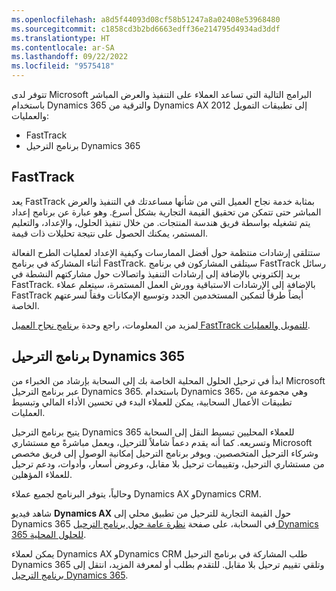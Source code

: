 ```yaml
---
ms.openlocfilehash: a8d5f44093d08cf58b51247a8a02408e53968480
ms.sourcegitcommit: c1858cd3b2bd6663edff36e214795d4934ad3ddf
ms.translationtype: HT
ms.contentlocale: ar-SA
ms.lasthandoff: 09/22/2022
ms.locfileid: "9575418"
---
```

تتوفر لدى Microsoft البرامج التالية التي تساعد العملاء على التنفيذ والعرض المباشر باستخدام Dynamics 365 والترقية من Dynamics AX 2012 إلى تطبيقات التمويل والعمليات:

- FastTrack
- برنامج الترحيل Dynamics 365

## <a name="fasttrack"></a>FastTrack
يعد FastTrack بمثابة خدمة نجاح العميل التي من شأنها مساعدتك في التنفيذ والعرض المباشر حتى تتمكن من تحقيق القيمة التجارية بشكل أسرع. وهو عبارة عن برنامج إعداد يتم تشغيله بواسطة فريق هندسة المنتجات. من خلال تنفيذ الحلول، والإعداد، والتعليم المستمر، يمكنك الحصول على نتيجة تحليلات ذات قيمة. 

ستتلقى إرشادات منتظمة حول أفضل الممارسات وكيفية ‏‏الإعداد لعمليات الطرح الفعالة أثناء المشاركة في برنامج FastTrack. سيتلقى المشاركون في برنامج FastTrack رسائل بريد إلكتروني بالإضافة إلى إرشادات التنفيذ واتصالات حول مشاركتهم النشطة في FastTrack. بالإضافة إلى الإرشادات الاستباقية وورش العمل المستمرة، سيتعلم عملاء FastTrack أيضاً طرقاً لتمكين المستخدمين الجدد وتوسيع الإمكانات وفقاً لسرعتهم الخاصة.

لمزيد من المعلومات، راجع وحدة [برنامج نجاح العميل FastTrack للتمويل والعمليات](/training/modules/fasttrack-customer-success-program/?azure-portal=true). 

## <a name="dynamics-365-migration-program"></a>برنامج الترحيل Dynamics 365 
ابدأ في ترحيل الحلول المحلية الخاصة بك إلى السحابة بإرشاد من الخبراء من Microsoft عبر برنامج الترحيل Dynamics 365. باستخدام Dynamics 365، وهي مجموعة من تطبيقات الأعمال السحابية، يمكن للعملاء البدء في تحسين الأداء المالي وتبسيط العمليات.

يتيح برنامج الترحيل Dynamics 365 للعملاء المحليين تبسيط ‏‏النقل إلى السحابة وتسريعه. كما أنه يقدم دعماً شاملاً للترحيل، ويعمل مباشرةً مع مستشاري Microsoft وشركاء الترحيل المتخصصين. ويوفر برنامج الترحيل إمكانية الوصول إلى فريق مخصص من مستشاري الترحيل، وتقييمات ترحيل بلا مقابل، وعروض أسعار، وأدوات، ودعم ترحيل للعملاء المؤهلين.

وحالياً، يتوفر البرنامج لجميع عملاء Dynamics AX وDynamics CRM.

شاهد فيديو **Dynamics AX** حول القيمة التجارية للترحيل من تطبيق محلي إلى Dynamics 365 في السحابة، على صفحة [نظرة عامة حول برنامج الترحيل Dynamics 365 للحلول المحلية](/dynamics365/get-started/migration/migration-overview/?azure-portal=true).

يمكن لعملاء Dynamics AX وDynamics CRM طلب المشاركة في برنامج الترحيل Dynamics 365 وتلقي تقييم ترحيل بلا مقابل. للتقدم بطلب أو لمعرفة المزيد، انتقل إلى [برنامج الترحيل Dynamics 365](https://dynamics.microsoft.com/migration-program//?azure-portal=true).
